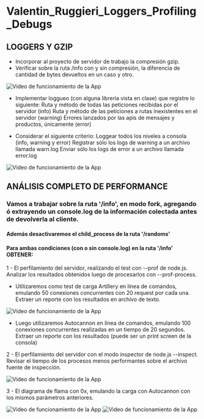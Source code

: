 # Valentin_Ruggieri_Loggers_Profiling_Debugs

## LOGGERS Y GZIP

- Incorporar al proyecto de servidor de trabajo la compresión gzip.
- Verificar sobre la ruta /info con y sin compresión, la diferencia de cantidad de bytes devueltos en un caso y otro.


![Video de funcionamiento de la App](https://media.giphy.com/media/my0jbmncaGrFbJZyTK/giphy.gif)

- Implementar loggueo (con alguna librería vista en clase) que registre lo siguiente:
  Ruta y método de todas las peticiones recibidas por el servidor (info)
  Ruta y método de las peticiones a rutas inexistentes en el servidor (warning)
  Errores lanzados por las apis de mensajes y productos, únicamente (error)
  
- Considerar el siguiente criterio:
  Loggear todos los niveles a consola (info, warning y error)
  Registrar sólo los logs de warning a un archivo llamada warn.log
  Enviar sólo los logs de error a un archivo llamada error.log


![Video de funcionamiento de la App](https://media.giphy.com/media/FQvJCvuLLYhN2W82TW/giphy.gif)


## ANÁLISIS COMPLETO DE PERFORMANCE

### Vamos a trabajar sobre la ruta '/info', en modo fork, agregando ó extrayendo un console.log de la información colectada antes de devolverla al cliente. 

#### Además desactivaremos el child_process de la ruta '/randoms'

#### Para ambas condiciones (con o sin console.log) en la ruta '/info' OBTENER:


1 -  El perfilamiento del servidor, realizando el test con --prof de node.js. Analizar los resultados obtenidos luego de procesarlos con --prof-process. 
- Utilizaremos como test de carga Artillery en línea de comandos, emulando 50 conexiones concurrentes con 20 request por cada una. Extraer un reporte con los resultados en archivo de texto.


![Video de funcionamiento de la App](https://media.giphy.com/media/8zMab6Jb8Z7qPpo9qk/giphy.gif)

- Luego utilizaremos Autocannon en línea de comandos, emulando 100 conexiones concurrentes realizadas en un tiempo de 20 segundos. Extraer un reporte con los resultados (puede ser un print screen de la consola)

2 - El perfilamiento del servidor con el modo inspector de node.js --inspect. Revisar el tiempo de los procesos menos performantes sobre el archivo fuente de inspección.

![Video de funcionamiento de la App](https://media.giphy.com/media/tJA6t72LS3bTRzgc4g/giphy.gif)

3 -  El diagrama de flama con 0x, emulando la carga con Autocannon con los mismos parámetros anteriores.

![Video de funcionamiento de la App](https://media.giphy.com/media/tJA6t72LS3bTRzgc4g/giphy.gif)
![Video de funcionamiento de la App](https://media.giphy.com/media/uDdXWDMgCeFF4XZZc5/giphy.gif)




